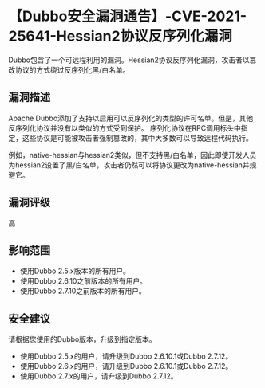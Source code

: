 # 【Dubbo安全漏洞通告】-CVE-2021-25641-Hessian2协议反序列化漏洞

Dubbo包含了一个可远程利用的漏洞。Hessian2协议反序列化漏洞，攻击者以篡改协议的方式绕过反序列化黑/白名单。

## 漏洞描述

Apache Dubbo添加了支持以启用可以反序列化的类型的许可名单。但是，其他反序列化协议并没有以类似的方式受到保护。 序列化协议在RPC调用标头中指定，这些协议是可能被攻击者强制篡改的，其中大多数可以导致远程代码执行。

例如，native-hessian与hessian2类似，但不支持黑/白名单，因此即使开发人员为hessian2设置了黑/白名单，攻击者仍然可以将协议更改为native-hessian并规避它。

## 漏洞评级

高

## 影响范围

-   使用Dubbo 2.5.x版本的所有用户。
-   使用Dubbo 2.6.10之前版本的所有用户。
-   使用Dubbo 2.7.10之前版本的所有用户。

## 安全建议

请根据您使用的Dubbo版本，升级到指定版本。

-   使用Dubbo 2.5.x的用户，请升级到Dubbo 2.6.10.1或Dubbo 2.7.12。
-   使用Dubbo 2.6.x的用户，请升级到Dubbo 2.6.10.1或Dubbo 2.7.12。
-   使用Dubbo 2.7.x的用户，请升级到Dubbo 2.7.12。

